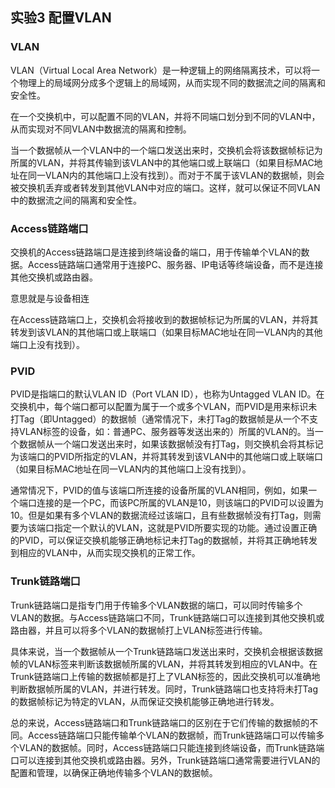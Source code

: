 ## 实验3 配置VLAN

### VLAN

VLAN（Virtual Local Area Network）是一种逻辑上的网络隔离技术，可以将一个物理上的局域网分成多个逻辑上的局域网，从而实现不同的数据流之间的隔离和安全性。

在一个交换机中，可以配置不同的VLAN，并将不同端口划分到不同的VLAN中，从而实现对不同VLAN中数据流的隔离和控制。

当一个数据帧从一个VLAN中的一个端口发送出来时，交换机会将该数据帧标记为所属的VLAN，并将其传输到该VLAN中的其他端口或上联端口（如果目标MAC地址在同一VLAN内的其他端口上没有找到）。而对于不属于该VLAN的数据帧，则会被交换机丢弃或者转发到其他VLAN中对应的端口。这样，就可以保证不同VLAN中的数据流之间的隔离和安全性。

### Access链路端口

交换机的Access链路端口是连接到终端设备的端口，用于传输单个VLAN的数据。Access链路端口通常用于连接PC、服务器、IP电话等终端设备，而不是连接其他交换机或路由器。

意思就是与设备相连

在Access链路端口上，交换机会将接收到的数据帧标记为所属的VLAN，并将其转发到该VLAN的其他端口或上联端口（如果目标MAC地址在同一VLAN内的其他端口上没有找到）。

### PVID

PVID是指端口的默认VLAN ID（Port VLAN ID），也称为Untagged VLAN ID。在交换机中，每个端口都可以配置为属于一个或多个VLAN，而PVID是用来标识未打Tag（即Untagged）的数据帧（通常情况下，未打Tag的数据帧是从一个不支持VLAN标签的设备，如：普通PC、服务器等发送出来的）所属的VLAN的。当一个数据帧从一个端口发送出来时，如果该数据帧没有打Tag，则交换机会将其标记为该端口的PVID所指定的VLAN，并将其转发到该VLAN中的其他端口或上联端口（如果目标MAC地址在同一VLAN内的其他端口上没有找到）。

通常情况下，PVID的值与该端口所连接的设备所属的VLAN相同，例如，如果一个端口连接的是一个PC，而该PC所属的VLAN是10，则该端口的PVID可以设置为10。但是如果有多个VLAN的数据流经过该端口，且有些数据帧没有打Tag，则需要为该端口指定一个默认的VLAN，这就是PVID所要实现的功能。通过设置正确的PVID，可以保证交换机能够正确地标记未打Tag的数据帧，并将其正确地转发到相应的VLAN中，从而实现交换机的正常工作。

### Trunk链路端口

Trunk链路端口是指专门用于传输多个VLAN数据的端口，可以同时传输多个VLAN的数据。与Access链路端口不同，Trunk链路端口可以连接到其他交换机或路由器，并且可以将多个VLAN的数据帧打上VLAN标签进行传输。

具体来说，当一个数据帧从一个Trunk链路端口发送出来时，交换机会根据该数据帧的VLAN标签来判断该数据帧所属的VLAN，并将其转发到相应的VLAN中。在Trunk链路端口上传输的数据帧都是打上了VLAN标签的，因此交换机可以准确地判断数据帧所属的VLAN，并进行转发。同时，Trunk链路端口也支持将未打Tag的数据帧标记为特定的VLAN，从而保证交换机能够正确地进行转发。

总的来说，Access链路端口和Trunk链路端口的区别在于它们传输的数据帧的不同。Access链路端口只能传输单个VLAN的数据帧，而Trunk链路端口可以传输多个VLAN的数据帧。同时，Access链路端口只能连接到终端设备，而Trunk链路端口可以连接到其他交换机或路由器。另外，Trunk链路端口通常需要进行VLAN的配置和管理，以确保正确地传输多个VLAN的数据帧。
